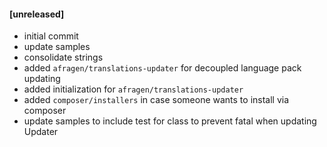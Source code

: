 #### [unreleased]
* initial commit
* update samples
* consolidate strings
* added `afragen/translations-updater` for decoupled language pack updating
* added initialization for `afragen/translations-updater`
* added `composer/installers` in case someone wants to install via composer
* update samples to include test for class to prevent fatal when updating Updater
